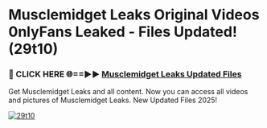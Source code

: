 # Musclemidget Leaks Original Videos 0nlyFans Leaked - Files Updated! (29t10)

<h3>🔴 CLICK HERE 🌐==►► <a href="https://tinyurl.com/ms9xzufz" rel="nofollow">Musclemidget Leaks Updated Files</a></h3>

Get Musclemidget Leaks and all content. Now you can access all videos and pictures of Musclemidget Leaks. New Updated Files 2025!

[![29t10](https://i.imgur.com/ppqm5kG.gif)](https://tinyurl.com/ms9xzufz)
